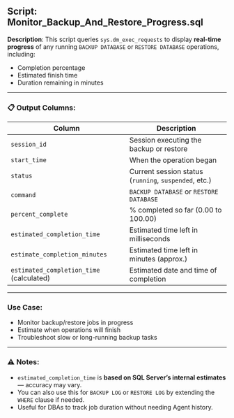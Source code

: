 ## Script: Monitor_Backup_And_Restore_Progress.sql

**Description**:
This script queries `sys.dm_exec_requests` to display **real-time progress** of any running `BACKUP DATABASE` or `RESTORE DATABASE` operations, including:
- Completion percentage
- Estimated finish time
- Duration remaining in minutes

---

### 📋 Output Columns:

| Column                   | Description                                                 |
|---------------------------|-------------------------------------------------------------|
| `session_id`              | Session executing the backup or restore                    |
| `start_time`              | When the operation began                                   |
| `status`                  | Current session status (`running`, `suspended`, etc.)       |
| `command`                 | `BACKUP DATABASE` or `RESTORE DATABASE`                    |
| `percent_complete`        | % completed so far (0.00 to 100.00)                         |
| `estimated_completion_time` | Estimated time left in milliseconds                       |
| `estimate_completion_minutes` | Estimated time left in minutes (approx.)               |
| `estimated_completion_time` (calculated) | Estimated date and time of completion       |

---



###  Use Case:
- Monitor backup/restore jobs in progress
- Estimate when operations will finish
- Troubleshoot slow or long-running backup tasks

---

### ⚠️ Notes:
- `estimated_completion_time` is **based on SQL Server’s internal estimates** — accuracy may vary.
- You can also use this for `BACKUP LOG` or `RESTORE LOG` by extending the `WHERE` clause if needed.
- Useful for DBAs to track job duration without needing Agent history.

 
